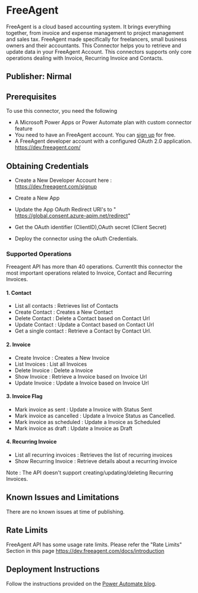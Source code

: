 # FreeAgent

FreeAgent is a cloud based accounting system. It brings everything together, from invoice and expense management to project management and sales tax. FreeAgent made specifically for freelancers, small business owners and their accountants. This Connector helps you to retrieve and update data in your FreeAgent Account. This connectors supports only core operations dealing with Invoice, Recurring Invoice and Contacts.

 
## Publisher: Nirmal

## Prerequisites

To use this connector, you need the following

- A Microsoft Power Apps or Power Automate plan with custom connector feature
- You need to have an FreeAgent account. You can [sign up](https://signup.freeagent.com/signup) for free.
- A FreeAgent developer account with a configured OAuth 2.0 application. https://dev.freeagent.com/

## Obtaining Credentials
- Create a New Developer Account here : https://dev.freeagent.com/signup

- Create a New App
- Update the App OAuth Redirect URI's to "	
https://global.consent.azure-apim.net/redirect"
- Get the OAuth identifier (ClientID),OAuth secret (Client Secret)
- Deploy the connector using the oAuth Credentials.



### Supported Operations
Freeagent API has more than 40 operations. Currentlt this connector the most important operations related to Invoice, Contact and Recurring Invoices.

#### 1. Contact
- List all contacts : Retrieves list of Contacts 
- Create Contact : Creates a New Contact
- Delete Contact : Delete a Contact based on Contact Url
- Update Contact : Update a Contact based on Contact Url
- Get a single contact : Retrieve a Contact by Contact Url.


####  2. Invoice
- Create Invoice : Creates a New Invoice
- List Invoices : List all Invoices
- Delete Invoice : Delete a Invoice
- Show Invoice : Retrieve a Invoice based on Invoice Url
- Update Invoice : Update a Invoice based on Invoice Url

#### 3. Invoice Flag

- Mark invoice as sent : Update a Invoice with Status Sent
- Mark invoice as cancelled : Update a Invoice Status as Cancelled.
- Mark invoice as scheduled : Update a Invoice as Scheduled
- Mark invoice as draft : Update a Invoice as Draft


#### 4. Recurring Invoice
- List all recurring invoices : Retrieves the list of recurring invoices
- Show Recurring Invoice : Retrieve details about a recurring invoice

Note : The API doesn't support creating/updating/deleting Recurring Invoices.



## Known Issues and Limitations
There are no known issues at time of publishing.

## Rate Limits
FreeAgent API has some usage rate limits. Please refer the "Rate Limits" Section in this page https://dev.freeagent.com/docs/introduction


## Deployment Instructions
Follow the instructions provided on the [Power Automate blog](https://flow.microsoft.com/en-us/blog/import-a-connector-from-github-as-a-custom-connector/).


